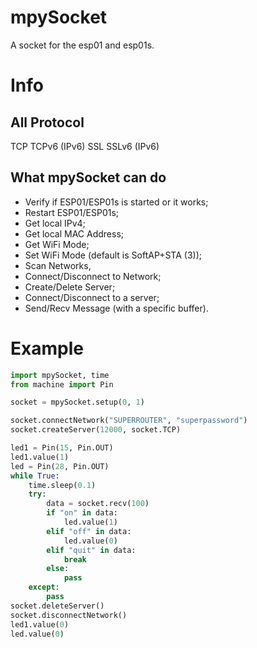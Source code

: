 # mpySocket
A socket for the esp01 and esp01s.

# Info

## All Protocol

TCP
TCPv6 (IPv6)
SSL
SSLv6 (IPv6)

## What mpySocket can do

- Verify if ESP01/ESP01s is started or it works;
- Restart ESP01/ESP01s;
- Get local IPv4;
- Get local MAC Address;
- Get WiFi Mode;
- Set WiFi Mode (default is SoftAP+STA (3));
- Scan Networks,
- Connect/Disconnect to Network;
- Create/Delete Server;
- Connect/Disconnect to a server;
- Send/Recv Message (with a specific buffer).


# Example

```python
import mpySocket, time
from machine import Pin

socket = mpySocket.setup(0, 1)

socket.connectNetwork("SUPERROUTER", "superpassword")
socket.createServer(12000, socket.TCP) 

led1 = Pin(15, Pin.OUT)
led1.value(1)
led = Pin(28, Pin.OUT)
while True:
    time.sleep(0.1)
    try:
        data = socket.recv(100)
        if "on" in data:
            led.value(1)
        elif "off" in data:
            led.value(0)
        elif "quit" in data:
            break
        else:
            pass
    except:
        pass
socket.deleteServer()
socket.disconnectNetwork()
led1.value(0)
led.value(0)

```
